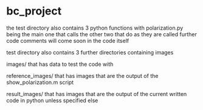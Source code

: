 # bc_project

the test directory also contains 3 python functions with polarization.py being the main one that calls the other two that do as they are called
further code comments will come soon in the code itself

test directory also contains 3 further directories containing images

images/ that has data to test the code with

reference_images/ that has images that are the output of the show_polarization.m script 

result_images/ that has images that are the output of the current written code in python unless specified else
